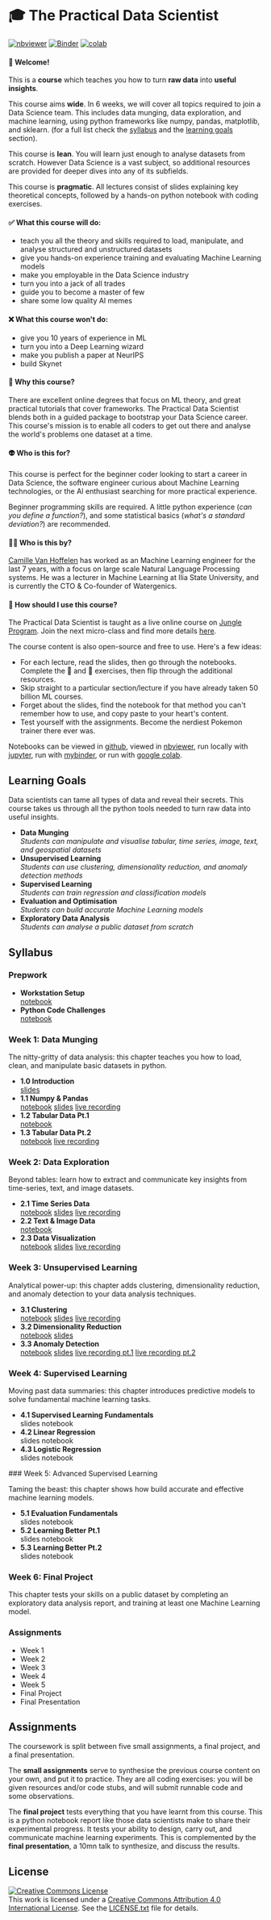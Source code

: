 # :mortar_board: The Practical Data Scientist

[![nbviewer](https://raw.githubusercontent.com/jupyter/design/master/logos/Badges/nbviewer_badge.svg)](https://nbviewer.jupyter.org/github/camille-vanhoffelen/practical-data-scientist/tree/master/) [![Binder](https://mybinder.org/badge_logo.svg)](https://mybinder.org/v2/gh/camille-vanhoffelen/practical-data-scientist/master) [![colab](https://colab.research.google.com/assets/colab-badge.svg)](https://colab.research.google.com/github/camille-vanhoffelen/practical-data-scientist/)

#### :hugs: Welcome!

This is a **course** which teaches you how to turn **raw data** into **useful insights**. 

This course aims **wide**. In 6 weeks, we will cover all topics required to join a Data Science team. This includes data munging, data exploration, and machine learning, using python frameworks like numpy, pandas, matplotlib, and sklearn. (for a full list check the [syllabus](#syllabus) and the [learning goals](#learning-goals) section).

This course is **lean**. You will learn just enough to analyse datasets from scratch. However Data Science is a vast subject, so additional resources are provided for deeper dives into any of its subfields.

This course is **pragmatic**. All lectures consist of slides explaining key theoretical concepts, followed by a hands-on python notebook with coding exercises.

#### :white_check_mark: What this course will do:

- teach you all the theory and skills required to load, manipulate, and analyse structured and unstructured datasets
- give you hands-on experience training and evaluating Machine Learning models
- make you employable in the Data Science industry
- turn you into a jack of all trades
- guide you to become a master of few
- share some low quality AI memes

#### :x: What this course won't do:

- give you 10 years of experience in ML
- turn you into a Deep Learning wizard
- make you publish a paper at NeurIPS
- build Skynet

#### :thinking: Why this course?

There are excellent online degrees that focus on ML theory, and great practical tutorials that cover frameworks. The Practical Data Scientist blends both in a guided package to bootstrap your Data Science career. This course's mission is to enable all coders to get out there and analyse the world's problems one dataset at a time.

#### :alien: Who is this for?

This course is perfect for the beginner coder looking to start a career in Data Science, the software engineer curious about Machine Learning technologies, or the AI enthusiast searching for more practical experience.

Beginner programming skills are required. A little python experience (_can you define a function?_), and some statistical basics (_what's a standard deviation?_) are recommended. 


#### :man_teacher: Who is this by?

[Camille Van Hoffelen](https://www.linkedin.com/in/camillevanhoffelen/) has worked as an Machine Learning engineer for the last 7 years, with a focus on large scale Natural Language Processing systems. He was a lecturer in Machine Learning at Ilia State University, and is currently the CTO & Co-founder of Watergenics.

#### :rocket: How should I use this course?

The Practical Data Scientist is taught as a live online course on [Jungle Program](https://www.jungleprogram.com/). Join the next micro-class and find more details [here](https://docs.google.com/presentation/d/1v9VeVmWo3YR_oYEgTYTFNU_MaAA6a7ZO5BeiKCZY9M0/edit?usp=sharing). 

The course content is also open-source and free to use. Here's a few ideas:

- For each lecture, read the slides, then go through the notebooks. Complete the :muscle: and :brain: exercises, then flip through the additional resources.
- Skip straight to a particular section/lecture if you have already taken 50 billion ML courses.
- Forget about the slides, find the notebook for that method you can't remember how to use, and copy paste to your heart's content.
- Test yourself with the assignments. Become the nerdiest Pokemon trainer there ever was.

Notebooks can be viewed in [github](#syllabus), viewed in [nbviewer](https://nbviewer.jupyter.org/github/camille-vanhoffelen/practical-data-scientist/tree/master/), run locally with [jupyter](prepwork/workstation_setup.ipynb), run with [mybinder](https://mybinder.org/v2/gh/camille-vanhoffelen/practical-data-scientist/master), or run with [google colab](https://colab.research.google.com/github/camille-vanhoffelen/practical-data-scientist/blob/master/prepwork/workstation_setup.ipynb).

## Learning Goals

Data scientists can tame all types of data and reveal their secrets. This course takes us through all the python tools needed to turn raw data into useful insights.

- **Data Munging**  
_Students can manipulate and visualise tabular, time series, image, text, and geospatial datasets_
- **Unsupervised Learning**  
_Students can use clustering, dimensionality reduction, and anomaly detection methods_
- **Supervised Learning**  
_Students can train regression and classification models_
- **Evaluation and Optimisation**  
_Students can build accurate Machine Learning models_
- **Exploratory Data Analysis**  
_Students can analyse a public dataset from scratch_

## Syllabus

### Prepwork

* **Workstation Setup**  
[notebook](prepwork/workstation_setup.ipynb)
* **Python Code Challenges**  
[notebook](prepwork/prepwork.ipynb)

### Week 1: Data Munging

The nitty-gritty of data analysis: this chapter teaches you how to load, clean, and manipulate basic datasets in python.

* **1.0 Introduction**  
[slides](https://docs.google.com/presentation/d/1al_A2oOfz21AYTgqRHuSVUclckif0gLI3UDpP4Dy5Ow/edit?usp=sharing)
* **1.1 Numpy & Pandas**  
[notebook](https://github.com/JungleProgram/practical-data-scientist/blob/main/week_1/1.1_introduction_to_numpy_and_pandas/introduction_to_numpy_and_pandas.ipynb) [slides](https://docs.google.com/presentation/d/1B66WgZfitY8FTMUu4I1Q5AihxTHJZwsqb3ZP4FgSsCg/edit?usp=sharing) [live recording](https://drive.google.com/file/d/12q3IlVqKYuIZ2fyL0q9_JkMVH2-jFWe8/view?usp=sharing)
* **1.2 Tabular Data Pt.1**  
[notebook](https://github.com/JungleProgram/practical-data-scientist/blob/main/week_1/1.2_tabular_data_pt.1/tabular_data_pt.1.ipynb)
* **1.3 Tabular Data Pt.2**  
[notebook](https://github.com/JungleProgram/practical-data-scientist/blob/main/week_1/1.3_tabular_data_pt.2/tabular_data_pt.2.ipynb) [live recording](https://drive.google.com/file/d/1X7GYg29errwa6lK1HNCxq2iQ16Z5rxjl/view?usp=sharing)

### Week 2: Data Exploration

Beyond tables: learn how to extract and communicate key insights from time-series, text, and image datasets.

* **2.1 Time Series Data**  
[notebook](https://github.com/JungleProgram/practical-data-scientist/blob/main/week_2/2.1_time_series_data/time_series_data.ipynb) [slides](https://docs.google.com/presentation/d/1y1jH91WlM8NCO8yrz_B9XSf4xoFq0w1KGDwi03sxeQs/edit?usp=sharing) [live recording](https://drive.google.com/file/d/1Vt0ctoaI0_RagYty2__fNcOc380ItHLq/view?usp=sharing)
* **2.2 Text & Image Data**  
[notebook](https://github.com/JungleProgram/practical-data-scientist/blob/main/week_2/2.2_text_and_image_data/text_and_image_data.ipynb)
* **2.3 Data Visualization**  
[notebook](https://github.com/JungleProgram/practical-data-scientist/blob/main/week_2/2.3_data_visualization/data_visualization.ipynb) [slides](https://docs.google.com/presentation/d/15gc6iD2vZEIdp1j_sl4BVG9ux6mLoP7IujrgMoWpAtc/edit?usp=sharing) [live recording](https://drive.google.com/file/d/16I7CvdEtBPqv8PLcz6-nNInc1Uqmcixz/view?usp=sharing)

### Week 3: Unsupervised Learning

Analytical power-up: this chapter adds clustering, dimensionality reduction, and anomaly detection to your data analysis techniques.

* **3.1 Clustering**  
[notebook](https://github.com/JungleProgram/practical-data-scientist/blob/main/week_3/3.1_clustering/clustering.ipynb) [slides](https://docs.google.com/presentation/d/1ptkylKHC2VwEs3CQyMSvQcH0OTlIj4dHGn1iaGf8PKU/edit?usp=sharing) [live recording](https://drive.google.com/file/d/1I5g20S2gyA-xBt43IkJOEF26CERUq8Cj/view?usp=sharing)
* **3.2 Dimensionality Reduction**  
[notebook](https://github.com/JungleProgram/practical-data-scientist/blob/main/week_3/3.2_dimensionality_reduction/dimensionality_reduction.ipynb) [slides](https://docs.google.com/presentation/d/1O6CCU8MTWrYi2TUp9Lx4p44cl4k2ceDpSuiGlhZlc4M/edit?usp=sharing)
* **3.3 Anomaly Detection**  
[notebook](https://github.com/JungleProgram/practical-data-scientist/blob/main/week_3/3.3_anomaly_detection/anomaly_detection.ipynb) [slides](https://docs.google.com/presentation/d/1U1ckFKjtk__-UsCH7nhtvjNzeGvwRwHIBD0xSZOInjg/edit?usp=sharing) [live recording pt.1](https://drive.google.com/file/d/1kgLVzhLt9gMhOR8FiaZKmkoLAYR-Fkt2/view?usp=sharing) [live recording pt.2](https://drive.google.com/file/d/1c3FrWZouQC_fXMQKsPCyINge7pF_P_lL/view?usp=sharing)

### Week 4: Supervised Learning

Moving past data summaries: this chapter introduces predictive models to solve fundamental machine learning tasks.

* **4.1 Supervised Learning Fundamentals**  
slides notebook
* **4.2 Linear Regression**  
slides notebook
* **4.3 Logistic Regression**  
slides notebook

### Week 5: Advanced Supervised Learning

Taming the beast: this chapter shows how build accurate and effective machine learning models.

* **5.1 Evaluation Fundamentals**  
slides notebook
* **5.2 Learning Better Pt.1**  
slides notebook
* **5.3 Learning Better Pt.2**  
slides notebook

### Week 6: Final Project

This chapter tests your skills on a public dataset by completing an exploratory data analysis report, and training at least one Machine Learning model.

### Assignments

* Week 1
* Week 2
* Week 3
* Week 4
* Week 5
* Final Project
* Final Presentation


## Assignments

The coursework is split between five small assignments, a final project, and a final presentation.

The **small assignments** serve to synthesise the previous course content on your own, and put it to practice. They are all coding exercises: you will be given resources and/or code stubs, and will submit runnable code and some observations.

The **final project** tests everything that you have learnt from this course. This is a python notebook report like those data scientists make to share their experimental progress. It tests your ability to design, carry out, and communicate machine learning experiments. This is complemented by the **final presentation**, a 10mn talk to synthesize, and discuss the results.

## License
<a rel="license" href="http://creativecommons.org/licenses/by/4.0/"><img alt="Creative Commons License" style="border-width:0" src="https://i.creativecommons.org/l/by/4.0/80x15.png" /></a><br />This work is licensed under a <a rel="license" href="http://creativecommons.org/licenses/by/4.0/">Creative Commons Attribution 4.0 International License</a>.
See the [LICENSE.txt](LICENSE.txt) file for details.
